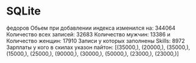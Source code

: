 # SQLite 
федоров 
Обьем при добавлении индекса изменился на: 344064 
Количество всех записей: 32683 
Количество мужчин: 13386 и Количество женщин: 17910 
Записи у которых заполнены Skills: 8972 
Зарплаты у кого в скилах указон пайтон: [(35000,), (20000,), (35000,), (15000,), (25000,), (90000,), (30000,), (50000,), (23000,), (23000,)] 
